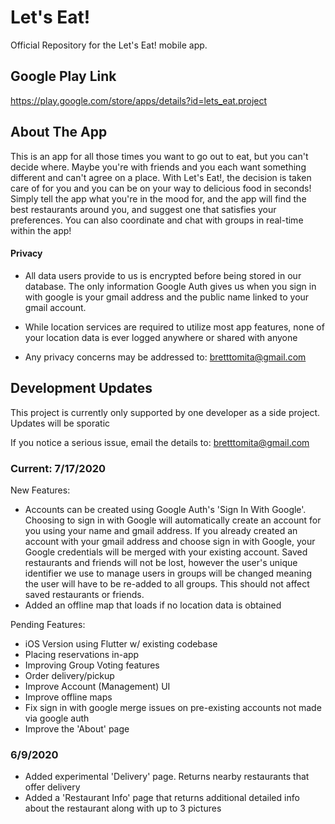 # Let's Eat!

Official Repository for the Let's Eat! mobile app.  

## Google Play Link

https://play.google.com/store/apps/details?id=lets_eat.project

## About The App
This is an app for all those times you want to go out to eat, but you can't decide where. Maybe you're with friends and you each want something different and can't agree on a place. With Let's Eat!, the decision is taken care of for you and you can be on your way to delicious food in seconds! Simply tell the app what you're in the mood for, and the app will find the best restaurants around you, and suggest one that satisfies your preferences. You can also coordinate and chat with groups in real-time within the app!

  #### Privacy
- All data users provide to us is encrypted before being stored in our database.  The only information Google Auth gives us when you sign in with google is your gmail address and the public name linked to your gmail account.

- While location services are required to utilize most app features, none of your location data is ever logged anywhere or shared with anyone

- Any privacy concerns may be addressed to: bretttomita@gmail.com

## Development Updates
This project is currently only supported by one developer as a side project.  Updates will be sporatic

If you notice a serious issue, email the details to: bretttomita@gmail.com
### Current: 7/17/2020
New Features:
  - Accounts can be created using Google Auth's 'Sign In With Google'.  Choosing to sign in with Google will automatically create an account for you using your name and gmail address.  If you already created an account with your gmail address and choose sign in with Google, your Google credentials will be merged with your existing account.  Saved restaurants and friends will not be lost, however the user's unique identifier we use to manage users in groups will be changed meaning the user will have to be re-added to all groups.  This should not affect saved restaurants or friends.
  - Added an offline map that loads if no location data is obtained
  
  
Pending Features:
  - iOS Version using Flutter w/ existing codebase
  - Placing reservations in-app
  - Improving Group Voting features
  - Order delivery/pickup
  - Improve Account (Management) UI
  - Improve offline maps
  - Fix sign in with google merge issues on pre-existing accounts not made via google auth
  - Improve the 'About' page
  
### 6/9/2020
  - Added experimental 'Delivery' page.  Returns nearby restaurants that offer delivery
  - Added a 'Restaurant Info' page that returns additional detailed info about the restaurant along with up to 3 pictures


